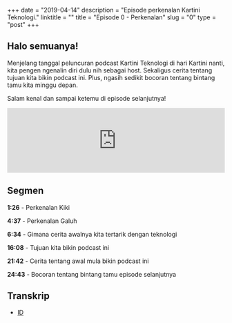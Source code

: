 +++
date = "2019-04-14"
description = "Episode perkenalan Kartini Teknologi."
linktitle = ""
title = "Episode 0 - Perkenalan"
slug = "0"
type = "post"
+++

## Halo semuanya!
Menjelang tanggal peluncuran podcast Kartini Teknologi di hari Kartini nanti, kita pengen ngenalin diri dulu nih sebagai host. Sekaligus cerita tentang tujuan kita bikin podcast ini. Plus, ngasih sedikit bocoran tentang bintang tamu kita minggu depan.

Salam kenal dan sampai ketemu di episode selanjutnya!

<iframe src="https://anchor.fm/kartini-teknologi/embed/episodes/Episode-0-e3npjo" width="100%" frameborder="0" scrolling="no"></iframe>

## Segmen
**1:26** - Perkenalan Kiki

**4:37** - Perkenalan Galuh

**6:34** - Gimana cerita awalnya kita tertarik dengan teknologi

**16:08** - Tujuan kita bikin podcast ini

**21:42** - Cerita tentang awal mula bikin podcast ini

**24:43** - Bocoran tentang bintang tamu episode selanjutnya

## Transkrip
- [ID](transcript)
